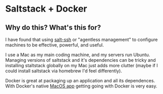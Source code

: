 # Saltstack + Docker

## Why do this? What's this for?

I have found that using [salt-ssh](https://docs.saltstack.com/en/latest/topics/ssh/) or "agentless management" to configure machines to be effective, powerful, and useful.

I use a Mac as my main coding machine, and my servers run Ubuntu. Managing versions of saltstack and it's dependencies can be tricky and installing staltstack globally on my Mac just adds more clutter (maybe if I could install saltstack via homebrew I'd feel differently).

Docker is great at packaging up an application and all its dependences. With Docker's native [MacOS app](https://docs.docker.com/docker-for-mac/install/) getting going with Docker is very easy.


